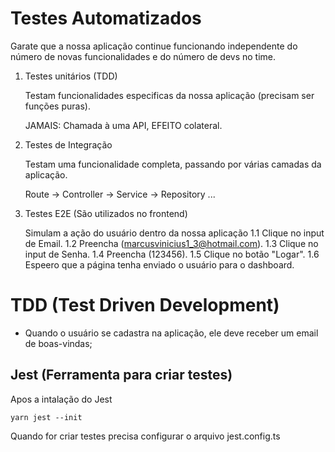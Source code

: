 # Testes Automatizados

Garate que a nossa aplicação continue funcionando independente do número de novas funcionalidades e do número de devs no time.

1. Testes unitários (TDD)

    Testam funcionalidades especificas da nossa aplicação (precisam ser funções puras).

    JAMAIS: Chamada à uma API, EFEITO colateral.


2. Testes de Integração

    Testam uma funcionalidade completa, passando por várias camadas da aplicação.

    Route -> Controller -> Service -> Repository ...

3. Testes E2E (São utilizados no frontend)

    Simulam a ação do usuário dentro da nossa aplicação
    1.1 Clique no input de Email.
    1.2 Preencha (marcusvinicius1_3@hotmail.com).
    1.3 Clique no input de Senha.
    1.4 Preencha (123456).
    1.5 Clique no botão "Logar".
    1.6 Espeero que a página tenha enviado o usuário para o dashboard.


# TDD (Test Driven Development)

- Quando o usuário se cadastra na aplicação, ele deve receber um email de boas-vindas;

##  Jest (Ferramenta para criar testes)

Apos a intalação do Jest

    yarn jest --init

Quando for criar testes precisa configurar o arquivo jest.config.ts


